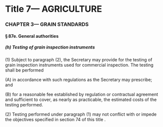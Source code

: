 
# Title 7— AGRICULTURE
### CHAPTER 3— GRAIN STANDARDS
#### § 87e. General authorities
##### (h) Testing of grain inspection instruments

(1) Subject to paragraph (2), the Secretary may provide for the testing of grain inspection instruments used for commercial inspection. The testing shall be performed

(A) in accordance with such regulations as the Secretary may prescribe; and

(B) for a reasonable fee established by regulation or contractual agreement and sufficient to cover, as nearly as practicable, the estimated costs of the testing performed.

(2) Testing performed under paragraph (1) may not conflict with or impede the objectives specified in section 74 of this title .
